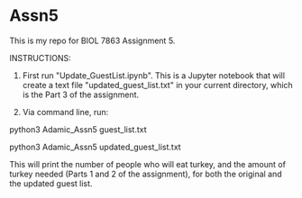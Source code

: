 # Assn5
This is my repo for BIOL 7863 Assignment 5. 

INSTRUCTIONS: 

1. First run "Update_GuestList.ipynb".  This is a Jupyter notebook that will create a text file "updated_guest_list.txt" in your current directory, which is the Part 3 of the assignment.  

2. Via command line, run:

python3 Adamic_Assn5 guest_list.txt

python3 Adamic_Assn5 updated_guest_list.txt

This will print the number of people who will eat turkey, and the amount of turkey needed (Parts 1 and 2 of the assignment), for both the original and the updated guest list. 
